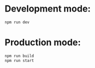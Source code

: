 # Development mode:

```bash
npm run dev
```

# Production mode:

```bash
npm run build
npm run start
```
